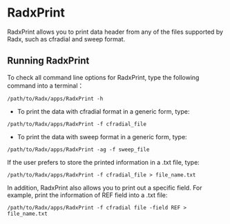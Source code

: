 # RadxPrint

RadxPrint allows you to print data header from any of the files supported by Radx, such as cfradial and sweep format.

## Running RadxPrint

To check all command line options for RadxPrint, type the following command into a terminal：

```terminal
/path/to/Radx/apps/RadxPrint -h
```

- To print the data with cfradial format in a generic form, type:

```terminal
/path/to/Radx/apps/RadxPrint -f cfradial_file
```

- To print the data with sweep format in a generic form, type:
```terminal
/path/to/Radx/apps/RadxPrint -ag -f sweep_file
```


If the user prefers to store the printed information in a .txt file, type:

```terminal
/path/to/Radx/apps/RadxPrint -f cfradial_file > file_name.txt
```

In addition, RadxPrint also allows you to print out a specific field. For example, print the information of REF field into a .txt file:
```terminal
/path/to/Radx/apps/RadxPrint -f cfradial file -field REF > file_name.txt
```


